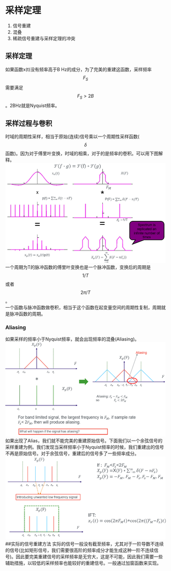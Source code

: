 # 采样定理

1. 信号重建
2. 混叠
3. 稀疏信号重建与采样定理的冲突

## 采样定理

如果函数x\(t\)没有频率高于B Hz的成分，为了完美的重建这函数，采样频率$$F_S$$需要满足$$F_S > 2B$$。2BHz就是Nyquist频率。

## 采样过程与卷积

时域的周期性采样，相当于原始\(连续\)信号乘以一个周期性采样函数\($$\delta$$函数\)。因为对于傅里叶变换，时域的相乘，对于的是频率的卷积。可以用下图解释。  
![](/assets/sampling.png)  
一个周期为T的脉冲函数的傅里叶变换也是一个脉冲函数，变换后的周期是$$1/T$$或者$$2\pi/T$$。  
一个函数与脉冲函数做卷积，相当于这个函数在起变量空间的周期性复制，周期就是脉冲函数的周期。

### Aliasing

如果采样的频率小于Nyquist频率，就会出现频率的混叠\(Aliasing\)。  
![](/assets/Aliasing.png)  
如果出现了Alias，我们就不能完美的重建原始信号。下面我们以一个余弦信号的采样重建为例。我们发现当采样频率小于Nyquist频率的时候，我们重建出的信号不再是原始信号。对于余弦信号，重建后的信号多了一些频率成分。  
![](/assets/signal_recover.png)
##实际的信号重建方法
实际的信号一般没有截至频率，尤其对于一阶导数不连续的信号(比如矩形信号，我们需要很高阶的频率成分才能生成这种一阶不连续信号)。因此要完美重建信号的采样频率是无穷大，这是不可能，因此我们需要一些辅助措施，以较低的采样频率也能较好的重建信号。一般通过加窗函数来实现。    

